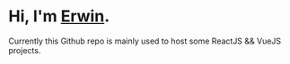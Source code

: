 # Hi, I'm [Erwin](https://3rwin.nl).

Currently this Github repo is mainly used to host some ReactJS && VueJS projects.
